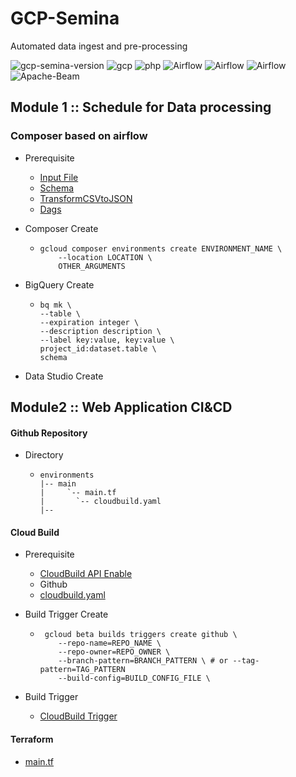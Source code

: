 # GCP-Semina
Automated data ingest and pre-processing

![gcp-semina-version](https://img.shields.io/badge/gcp_semina_version-v0.0.1-blue?logo=Google-Cloud) 
![gcp](https://img.shields.io/badge/Google_Cloud_Platform-v0.0.1-blue?logo=Google-Cloud) 
![php](https://img.shields.io/badge/php-v7.3-blueviolet?logo=php) 
![Airflow](https://img.shields.io/badge/Airflow-v1.10.15-success?logo=Apache-Airflow) 
![Airflow](https://img.shields.io/badge/Elasticsearch-v-yellow?logo=Elasticsearch) 
![Airflow](https://img.shields.io/badge/Elasticsearch-v-ff69b4?logo=Kibana) 
![Apache-Beam](https://img.shields.io/badge/Apache_Beam-v-red?logo=Apache-Beam)



## Module 1 :: Schedule for Data processing

### Composer based on airflow

- Prerequisite
  - [Input File](./laC-airflowToPreprocessing/airflowdagstorage/inputFile.txt)
  - [Schema](./laC-airflowToPreprocessing/airflowdagstorage/jsonSchema.json)
  - [TransformCSVtoJSON](./laC-airflowToPreprocessing/airflowdagstorage/transformCSVtoJSON.js)
  - [Dags](./laC-airflowToPreprocessing/dags/composer-dataflow-dag.py)

- Composer Create
  - ```
    gcloud composer environments create ENVIRONMENT_NAME \
        --location LOCATION \
        OTHER_ARGUMENTS
    ```

- BigQuery Create

  - ```
    bq mk \
    --table \
    --expiration integer \
    --description description \
    --label key:value, key:value \
    project_id:dataset.table \
    schema
    ```

- Data Studio Create



## Module2 :: Web Application CI&CD

#### Github Repository

- Directory

  - ```
    environments
    |-- main
    |     `-- main.tf
    |		`-- cloudbuild.yaml
    |--
    ```

#### Cloud Build

- Prerequisite

  - [CloudBuild API Enable](https://console.cloud.google.com/flows/enableapi?apiid=cloudbuild.googleapis.com&%3Bredirect=https%3A%2F%2Fcloud.google.com%2Fbuild%2Fdocs%2Fautomating-builds%2Fcreate-manage-triggers&hl=ko&_ga=2.263134796.1136088960.1619399750-1686518364.1619185903&_gac=1.23581128.1619770642.Cj0KCQjw1a6EBhC0ARIsAOiTkrGvF5hv2oJ_8y0rKFioa6E_05KjaCKp_aFdFgWstE-5pA5M2B6ne-8aAmH0EALw_wcB)
  - Github
  - [cloudbuild.yaml](./laC-cloudRunDeploy/cloudbuild.yaml)

- Build Trigger Create

  - ```
     gcloud beta builds triggers create github \
        --repo-name=REPO_NAME \
        --repo-owner=REPO_OWNER \
        --branch-pattern=BRANCH_PATTERN \ # or --tag-pattern=TAG_PATTERN
        --build-config=BUILD_CONFIG_FILE \
    ```

- Build Trigger
  
  - [CloudBuild Trigger](https://console.cloud.google.com/cloud-build/triggers?hl=ko&_ga=2.228531037.1136088960.1619399750-1686518364.1619185903&_gac=1.87086442.1619770642.Cj0KCQjw1a6EBhC0ARIsAOiTkrGvF5hv2oJ_8y0rKFioa6E_05KjaCKp_aFdFgWstE-5pA5M2B6ne-8aAmH0EALw_wcB)

#### Terraform

- [main.tf](./laC-cloudRunDeploy/environments/main/main.tf)






